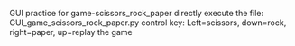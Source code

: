 GUI practice for game-scissors_rock_paper
directly execute the file: GUI_game_scissors_rock_paper.py
control key: Left=scissors, down=rock, right=paper, up=replay the game
